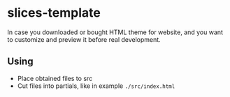 # slices-template

In case you downloaded or bought HTML theme for website, and you want to customize and preview it before real development.

## Using

* Place obtained files to src
* Cut files into partials, like in example `./src/index.html`

